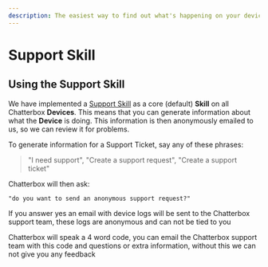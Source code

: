 ```yaml
---
description: The easiest way to find out what's happening on your device.
---
```


# Support Skill

## Using the Support Skill

We have implemented a [Support Skill](https://github.com/ChatterboxAI/skill-support) as a core \(default\) **Skill** on all Chatterbox **Devices**. This means that you can generate information about what the **Device** is doing. This information is then anonymously emailed to us, so we can review it for problems.

To generate information for a Support Ticket, say any of these phrases:

> "I need support", "Create a support request", "Create a support ticket"

Chatterbox will then ask:

`"do you want to send an anonymous support request?"`

If you answer yes an email with device logs will be sent to the Chatterbox support team, these logs are anonymous and can not be tied to you

Chatterbox will speak a 4 word code, you can email the Chatterbox support team with this code and questions or extra information, without this we can not give you any feedback

